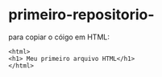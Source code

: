 # primeiro-repositorio-

para copiar o cóigo em HTML:
```
<html>
<h1> Meu primeiro arquivo HTML</h1>
</html>
```
